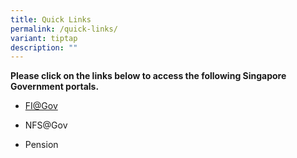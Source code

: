 ```yaml
---
title: Quick Links
permalink: /quick-links/
variant: tiptap
description: ""
---
```

<p><strong>Please click on the links below to access the following Singapore Government portals.</strong>
</p>
<ul data-tight="true" class="tight">
<li>
<p><a href="https://fi.gov.sg/MicroStrategy/asp/Main.aspx" rel="noopener nofollow" target="_blank">FI@Gov</a>
</p>
<p></p>
</li>
<li>
<p>NFS@Gov</p>
<p></p>
</li>
<li>
<p>Pension</p>
</li>
</ul>
<p></p>